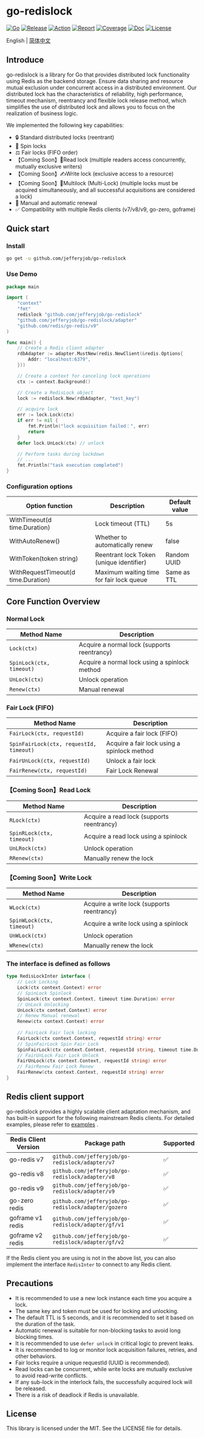 # go-redislock

[![Go](https://img.shields.io/badge/Go->=1.24-green)](https://go.dev)
[![Release](https://img.shields.io/github/v/release/jefferyjob/go-redislock.svg)](https://github.com/jefferyjob/go-redislock/releases)
[![Action](https://github.com/jefferyjob/go-redislock/actions/workflows/go.yml/badge.svg)](https://github.com/jefferyjob/go-redislock/actions/workflows/go.yml)
[![Report](https://goreportcard.com/badge/github.com/jefferyjob/go-redislock)](https://goreportcard.com/report/github.com/jefferyjob/go-redislock)
[![Coverage](https://codecov.io/gh/jefferyjob/go-redislock/branch/main/graph/badge.svg)](https://codecov.io/gh/jefferyjob/go-redislock)
[![Doc](https://img.shields.io/badge/go.dev-reference-brightgreen?logo=go&logoColor=white&style=flat)](https://pkg.go.dev/github.com/jefferyjob/go-redislock)
[![License](https://img.shields.io/github/license/jefferyjob/go-redislock)](https://github.com/jefferyjob/go-redislock/blob/main/LICENSE)

English | [简体中文](README.md)

## Introduce
go-redislock is a library for Go that provides distributed lock functionality using Redis as the backend storage. Ensure data sharing and resource mutual exclusion under concurrent access in a distributed environment. Our distributed lock has the characteristics of reliability, high performance, timeout mechanism, reentrancy and flexible lock release method, which simplifies the use of distributed lock and allows you to focus on the realization of business logic.

We implemented the following key capabilities:

- 🔒 Standard distributed locks (reentrant)
- 🔁 Spin locks
- ⚖️ Fair locks (FIFO order)
- 【Coming Soon】🧵Read lock (multiple readers access concurrently, mutually exclusive writers)
- 【Coming Soon】✍️Write lock (exclusive access to a resource)
- 【Coming Soon】🔗Multilock (Multi-Lock) (multiple locks must be acquired simultaneously, and all successful acquisitions are considered a lock)
- 🔄 Manual and automatic renewal
- ✅ Compatibility with multiple Redis clients (v7/v8/v9, go-zero, goframe)

## Quick start

### Install
```bash
go get -u github.com/jefferyjob/go-redislock
```

### Use Demo
```go
package main

import (
	"context"
	"fmt"
	redislock "github.com/jefferyjob/go-redislock"
	"github.com/jefferyjob/go-redislock/adapter"
	"github.com/redis/go-redis/v9"
)

func main() {
	// Create a Redis client adapter
	rdbAdapter := adapter.MustNew(redis.NewClient(&redis.Options{
		Addr: "localhost:6379",
	}))

	// Create a context for canceling lock operations
	ctx := context.Background()

	// Create a RedisLock object
	lock := redislock.New(rdbAdapter, "test_key")

	// acquire lock
	err := lock.Lock(ctx)
	if err != nil {
		fmt.Println("lock acquisition failed：", err)
		return
	}
	defer lock.UnLock(ctx) // unlock

	// Perform tasks during lockdown
	// ...
	fmt.Println("task execution completed")
}

```

### Configuration options
| **Option function** | **Description** | **Default value** |
| ----------------------------------- |------------------|---------|
| WithTimeout(d time.Duration) | Lock timeout (TTL) | 5s |
| WithAutoRenew() | Whether to automatically renew | false |
| WithToken(token string) | Reentrant lock Token (unique identifier) | Random UUID |
| WithRequestTimeout(d time.Duration) | Maximum waiting time for fair lock queue | Same as TTL |

## Core Function Overview
### Normal Lock
| Method Name | Description |
|------------------------------|------------------------|
| `Lock(ctx)` | Acquire a normal lock (supports reentrancy) |
| `SpinLock(ctx, timeout)` | Acquire a normal lock using a spinlock method |
| `UnLock(ctx)` | Unlock operation |
| `Renew(ctx)` | Manual renewal |

### Fair Lock (FIFO)
| Method Name | Description |
|--------------------------------------------|----------------------|
| `FairLock(ctx, requestId)` | Acquire a fair lock (FIFO) |
| `SpinFairLock(ctx, requestId, timeout)` | Acquire a fair lock using a spinlock method |
| `FairUnLock(ctx, requestId)` | Unlock a fair lock |
| `FairRenew(ctx, requestId)` | Fair Lock Renewal |

### 【Coming Soon】Read Lock
| Method Name | Description |
|--------------------------|-------------|
| `RLock(ctx)` | Acquire a read lock (supports reentrancy) |
| `SpinRLock(ctx, timeout)` | Acquire a read lock using a spinlock |
| `UnLRock(ctx)` | Unlock operation |
| `RRenew(ctx)` | Manually renew the lock |

### 【Coming Soon】Write Lock
| Method Name | Description |
|--------------------------|-------------|
| `WLock(ctx)` | Acquire a write lock (supports reentrancy) |
| `SpinWLock(ctx, timeout)` | Acquire a write lock using a spinlock |
| `UnWLock(ctx)` | Unlock operation |
| `WRenew(ctx)` | Manually renew the lock |

### The interface is defined as follows
```go
type RedisLockInter interface {
    // Lock Locking
    Lock(ctx context.Context) error
    // SpinLock Spinlock
    SpinLock(ctx context.Context, timeout time.Duration) error
    // UnLock Unlocking
    UnLock(ctx context.Context) error
    // Renew Manual renewal
    Renew(ctx context.Context) error
    
    // FairLock Fair lock locking
    FairLock(ctx context.Context, requestId string) error
    // SpinFairLock Spin Fair Lock
    SpinFairLock(ctx context.Context, requestId string, timeout time.Duration) error
    // FairUnLock Fair Lock Unlock
    FairUnLock(ctx context.Context, requestId string) error
    // FairRenew Fair Lock Renew
    FairRenew(ctx context.Context, requestId string) error
}
```

## Redis client support
go-redislock provides a highly scalable client adaptation mechanism, and has built-in support for the following mainstream Redis clients. For detailed examples, please refer to [examples](examples/adapter) .

| Redis Client Version | Package path | Supported |
|------------------|---------------------------------------------------| -------- |
| go-redis v7      | `github.com/jefferyjob/go-redislock/adapter/v7`   | ✅        |
| go-redis v8      | `github.com/jefferyjob/go-redislock/adapter/v8`   | ✅        |
| go-redis v9      | `github.com/jefferyjob/go-redislock/adapter/v9`   | ✅        |
| go-zero redis    | `github.com/jefferyjob/go-redislock/adapter/gozero` | ✅        |
| goframe v1 redis | `github.com/jefferyjob/go-redislock/adapter/gf/v1` | ✅        |
| goframe v2 redis | `github.com/jefferyjob/go-redislock/adapter/gf/v2` | ✅        |

If the Redis client you are using is not in the above list, you can also implement the interface `RedisInter` to connect to any Redis client.


## Precautions
- It is recommended to use a new lock instance each time you acquire a lock.
- The same key and token must be used for locking and unlocking.
- The default TTL is 5 seconds, and it is recommended to set it based on the duration of the task.
- Automatic renewal is suitable for non-blocking tasks to avoid long blocking times.
- It is recommended to use `defer unlock` in critical logic to prevent leaks.
- It is recommended to log or monitor lock acquisition failures, retries, and other behaviors.
- Fair locks require a unique requestId (UUID is recommended).
- Read locks can be concurrent, while write locks are mutually exclusive to avoid read-write conflicts.
- If any sub-lock in the interlock fails, the successfully acquired lock will be released.
- There is a risk of deadlock if Redis is unavailable.

## License
This library is licensed under the MIT. See the LICENSE file for details.

